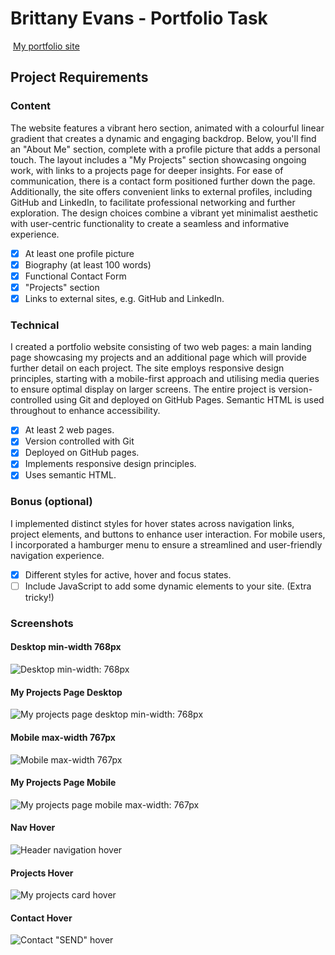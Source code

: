 # Brittany Evans - Portfolio Task

​
[My portfolio site](https://britt-e.github.io/)
​

## Project Requirements

### Content

The website features a vibrant hero section, animated with a colourful linear gradient that creates a dynamic and engaging backdrop. Below, you'll find an "About Me" section, complete with a profile picture that adds a personal touch. The layout includes a "My Projects" section showcasing ongoing work, with links to a projects page for deeper insights. For ease of communication, there is a contact form positioned further down the page. Additionally, the site offers convenient links to external profiles, including GitHub and LinkedIn, to facilitate professional networking and further exploration. The design choices combine a vibrant yet minimalist aesthetic with user-centric functionality to create a seamless and informative experience.

- [x] At least one profile picture
- [x] Biography (at least 100 words)
- [x] Functional Contact Form
- [x] "Projects" section
- [x] Links to external sites, e.g. GitHub and LinkedIn. ​

### Technical

I created a portfolio website consisting of two web pages: a main landing page showcasing my projects and an additional page which will provide further detail on each project. The site employs responsive design principles, starting with a mobile-first approach and utilising media queries to ensure optimal display on larger screens. The entire project is version-controlled using Git and deployed on GitHub Pages. Semantic HTML is used throughout to enhance accessibility.

- [x] At least 2 web pages.
- [x] Version controlled with Git
- [x] Deployed on GitHub pages.
- [x] Implements responsive design principles.
- [x] Uses semantic HTML.

### Bonus (optional)

I implemented distinct styles for hover states across navigation links, project elements, and buttons to enhance user interaction. For mobile users, I incorporated a hamburger menu to ensure a streamlined and user-friendly navigation experience.

- [x] Different styles for active, hover and focus states.
- [ ] Include JavaScript to add some dynamic elements to your site. (Extra tricky!)
      ​

### Screenshots

#### Desktop min-width 768px

![Desktop min-width: 768px](./screenshots/desktop.jpeg)

#### My Projects Page Desktop

![My projects page desktop min-width: 768px](./screenshots/projects-page-desktop.jpeg)

#### Mobile max-width 767px

![Mobile max-width 767px](./screenshots/mobile.jpeg)

#### My Projects Page Mobile

![My projects page mobile max-width: 767px](./screenshots/projects-page-mobile.jpeg)

#### Nav Hover

![Header navigation hover](./screenshots/nav-hover.png)

#### Projects Hover

![My projects card hover](./screenshots/projects-hover.png)

#### Contact Hover

![Contact "SEND" hover](./screenshots/contact-hover.png)

